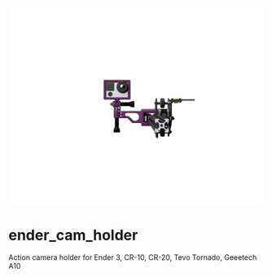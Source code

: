<p align="center">
 <img src="https://github.com/zuzix-3d/EnderCamHolder/blob/master/images/cam_holder_front.png">
</p>

# ender_cam_holder
Action camera holder for Ender 3, CR-10, CR-20, Tevo Tornado, Geeetech A10
